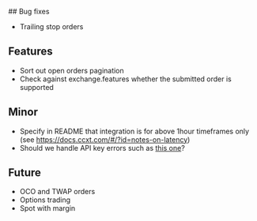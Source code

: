 ## Bug fixes

- Trailing stop orders

## Features

- Sort out open orders pagination
- Check against exchange.features whether the submitted order is supported

## Minor

- Specify in README that integration is for above 1hour timeframes only (see https://docs.ccxt.com/#/?id=notes-on-latency)
- Should we handle API key errors such as [this one](https://d.pr/i/bKUK9j)?

## Future

- OCO and TWAP orders
- Options trading
- Spot with margin

